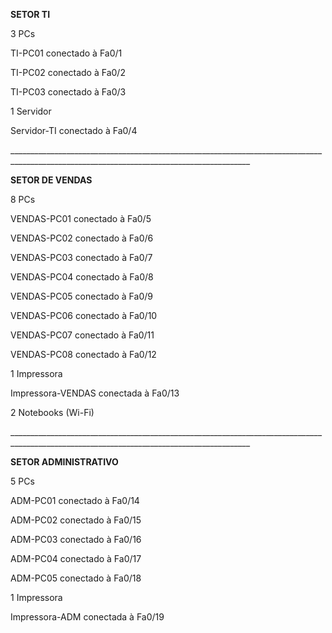 **SETOR TI**



3 PCs



TI-PC01 conectado à Fa0/1



TI-PC02 conectado à Fa0/2



TI-PC03 conectado à Fa0/3



1 Servidor



Servidor-TI conectado à Fa0/4



\_\_\_\_\_\_\_\_\_\_\_\_\_\_\_\_\_\_\_\_\_\_\_\_\_\_\_\_\_\_\_\_\_\_\_\_\_\_\_\_\_\_\_\_\_\_\_\_\_\_\_\_\_\_\_\_\_\_\_\_\_\_\_\_\_\_\_\_\_\_\_\_\_\_\_\_\_\_\_\_\_\_\_\_\_\_\_\_\_\_\_\_\_\_\_\_\_\_\_\_\_\_\_\_\_\_\_\_\_\_\_\_\_\_\_\_\_\_\_\_\_\_\_\_\_\_\_\_\_\_\_\_\_\_\_\_\_\_



**SETOR DE VENDAS**

8 PCs



VENDAS-PC01 conectado à Fa0/5



VENDAS-PC02 conectado à Fa0/6



VENDAS-PC03 conectado à Fa0/7



VENDAS-PC04 conectado à Fa0/8



VENDAS-PC05 conectado à Fa0/9



VENDAS-PC06 conectado à Fa0/10



VENDAS-PC07 conectado à Fa0/11



VENDAS-PC08 conectado à Fa0/12



1 Impressora



Impressora-VENDAS conectada à Fa0/13



2 Notebooks (Wi-Fi) 



\_\_\_\_\_\_\_\_\_\_\_\_\_\_\_\_\_\_\_\_\_\_\_\_\_\_\_\_\_\_\_\_\_\_\_\_\_\_\_\_\_\_\_\_\_\_\_\_\_\_\_\_\_\_\_\_\_\_\_\_\_\_\_\_\_\_\_\_\_\_\_\_\_\_\_\_\_\_\_\_\_\_\_\_\_\_\_\_\_\_\_\_\_\_\_\_\_\_\_\_\_\_\_\_\_\_\_\_\_\_\_\_\_\_\_\_\_\_\_\_\_\_\_\_\_\_\_\_\_\_\_\_\_\_\_\_\_\_



**SETOR ADMINISTRATIVO**



5 PCs



ADM-PC01 conectado à Fa0/14



ADM-PC02 conectado à Fa0/15



ADM-PC03 conectado à Fa0/16



ADM-PC04 conectado à Fa0/17



ADM-PC05 conectado à Fa0/18



1 Impressora



Impressora-ADM conectada à Fa0/19

